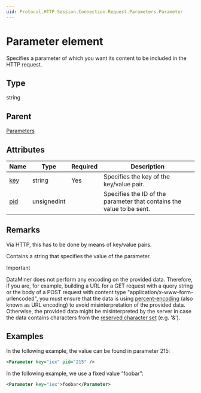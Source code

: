 ```yaml
---
uid: Protocol.HTTP.Session.Connection.Request.Parameters.Parameter
---
```


# Parameter element

Specifies a parameter of which you want its content to be included in the HTTP request.

## Type

string

## Parent

[Parameters](xref:Protocol.HTTP.Session.Connection.Request.Parameters)

## Attributes

|Name|Type|Required|Description|
|--- |--- |--- |--- |
|[key](xref:Protocol.HTTP.Session.Connection.Request.Parameters.Parameter-key)|string|Yes|Specifies the key of the key/value pair.|
|[pid](xref:Protocol.HTTP.Session.Connection.Request.Parameters.Parameter-pid)|unsignedInt||Specifies the ID of the parameter that contains the value to be sent.|

## Remarks

Via HTTP, this has to be done by means of key/value pairs.

Contains a string that specifies the value of the parameter.

> [!IMPORTANT]
> DataMiner does not perform any encoding on the provided data. Therefore, if you are, for example, building a URL for a GET request with a query string or the body of a POST request with content type "application/x-www-form-urlencoded",
you must ensure that the data is using [percent-encoding](https://datatracker.ietf.org/doc/html/rfc3986#section-2.1) (also known as URL encoding) to avoid misinterpretation of the provided data. Otherwise, the provided data might be misinterpreted by the server in case the data contains characters from the [reserved character set](https://datatracker.ietf.org/doc/html/rfc3986#section-2.2) (e.g. '&amp;').

## Examples

In the following example, the value can be found in parameter 215:

```xml
<Parameter key="iex" pid="215" />
```

In the following example, we use a fixed value “foobar”:

```xml
<Parameter key="iex">foobar</Parameter>
```

